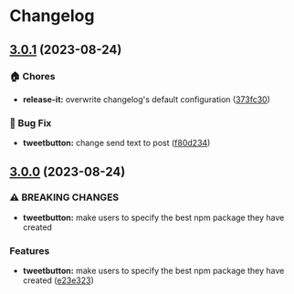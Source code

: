 # Changelog

## [3.0.1](https://github.com/codesweetly/thank-you-tweet-button-001/compare/v3.0.0...v3.0.1) (2023-08-24)


### 🏠 Chores

* **release-it:** overwrite changelog's default configuration ([373fc30](https://github.com/codesweetly/thank-you-tweet-button-001/commit/373fc3044fdf75adffdb4c4e360a67ca31794d03))


### 🐛 Bug Fix

* **tweetbutton:** change send text to post ([f80d234](https://github.com/codesweetly/thank-you-tweet-button-001/commit/f80d2344e0611910c6d3cc6e26f84c64e48f9281))

## [3.0.0](https://github.com/codesweetly/thank-you-tweet-button-001/compare/v2.0.3...v3.0.0) (2023-08-24)


### ⚠ BREAKING CHANGES

* **tweetbutton:** make users to specify the best npm package they have created

### Features

* **tweetbutton:** make users to specify the best npm package they have created ([e23e323](https://github.com/codesweetly/thank-you-tweet-button-001/commit/e23e3238bf54246333a0533f152926b29ae88464))